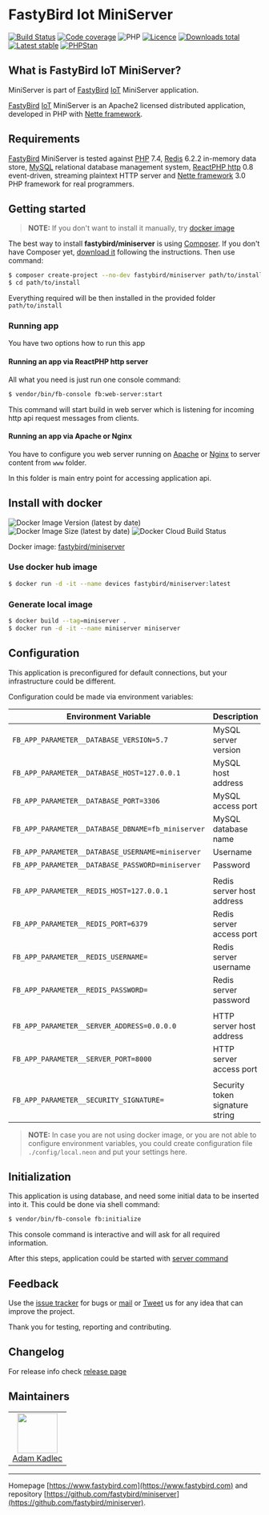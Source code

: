 # FastyBird Iot MiniServer

[![Build Status](https://badgen.net/github/checks/FastyBird/miniserver/master?cache=300&style=flast-square)](https://github.com/FastyBird/miniserver/actions)
[![Code coverage](https://badgen.net/coveralls/c/github/FastyBird/miniserver?cache=300&style=flast-square)](https://coveralls.io/r/FastyBird/miniserver)
![PHP](https://badgen.net/packagist/php/FastyBird/miniserver?cache=300&style=flast-square)
[![Licence](https://badgen.net/packagist/license/FastyBird/miniserver?cache=300&style=flast-square)](https://packagist.org/packages/FastyBird/miniserver)
[![Downloads total](https://badgen.net/packagist/dt/FastyBird/miniserver?cache=300&style=flast-square)](https://packagist.org/packages/FastyBird/miniserver)
[![Latest stable](https://badgen.net/packagist/v/FastyBird/miniserver/latest?cache=300&style=flast-square)](https://packagist.org/packages/FastyBird/miniserver)
[![PHPStan](https://img.shields.io/badge/PHPStan-enabled-brightgreen.svg?style=flat-square)](https://github.com/phpstan/phpstan)

## What is FastyBird IoT MiniServer?

MiniServer is part of [FastyBird](https://www.fastybird.com) [IoT](https://en.wikipedia.org/wiki/Internet_of_things) MiniServer application.

[FastyBird](https://www.fastybird.com) [IoT](https://en.wikipedia.org/wiki/Internet_of_things) MiniServer is an Apache2 licensed distributed application, developed in PHP with [Nette framework](https://nette.org).

## Requirements

[FastyBird](https://www.fastybird.com) MiniServer is tested against [PHP](https://www.php.net) 7.4, [Redis](https://redis.io) 6.2.2 in-memory data store, [MySQL](https://www.mysql.com) relational database management system, [ReactPHP http](https://github.com/reactphp/http) 0.8 event-driven, streaming plaintext HTTP server and [Nette framework](https://nette.org/en/) 3.0 PHP framework for real programmers.

## Getting started

> **NOTE:** If you don't want to install it manually, try [docker image](#install-with-docker)

The best way to install **fastybird/miniserver** is using [Composer](https://getcomposer.org/). If you don't have Composer yet, [download it](https://getcomposer.org/download/) following the instructions.
Then use command:

```sh
$ composer create-project --no-dev fastybird/miniserver path/to/install
$ cd path/to/install
```

Everything required will be then installed in the provided folder `path/to/install`

### Running app

You have two options how to run this app

#### Running an app via ReactPHP http server

All what you need is just run one console command:

```sh
$ vendor/bin/fb-console fb:web-server:start
```

This command will start build in web server which is listening for incoming http api request messages from clients. 

#### Running an app via Apache or Nginx

You have to configure you web server running on [Apache](http://www.apache.org) or [Nginx](https://www.nginx.com) to server content from `www` folder.

In this folder is main entry point for accessing application api.

## Install with docker

![Docker Image Version (latest by date)](https://img.shields.io/docker/v/fastybird/miniserver?style=flat-square)
![Docker Image Size (latest by date)](https://img.shields.io/docker/image-size/fastybird/miniserver?style=flat-square)
![Docker Cloud Build Status](https://img.shields.io/docker/cloud/build/fastybird/miniserver?style=flat-square)

Docker image: [fastybird/miniserver](https://hub.docker.com/r/fastybird/miniserver/)

### Use docker hub image

```bash
$ docker run -d -it --name devices fastybird/miniserver:latest
```

### Generate local image

```bash
$ docker build --tag=miniserver .
$ docker run -d -it --name miniserver miniserver
```

## Configuration

This application is preconfigured for default connections, but your infrastructure could be different.

Configuration could be made via environment variables:

| Environment Variable | Description |
| ---------------------- | ---------------------------- |
| `FB_APP_PARAMETER__DATABASE_VERSION=5.7` | MySQL server version |
| `FB_APP_PARAMETER__DATABASE_HOST=127.0.0.1` | MySQL host address |
| `FB_APP_PARAMETER__DATABASE_PORT=3306` | MySQL access port |
| `FB_APP_PARAMETER__DATABASE_DBNAME=fb_miniserver` | MySQL database name |
| `FB_APP_PARAMETER__DATABASE_USERNAME=miniserver` | Username |
| `FB_APP_PARAMETER__DATABASE_PASSWORD=miniserver` | Password |
| | |
| `FB_APP_PARAMETER__REDIS_HOST=127.0.0.1` | Redis server host address |
| `FB_APP_PARAMETER__REDIS_PORT=6379` | Redis server access port |
| `FB_APP_PARAMETER__REDIS_USERNAME=` | Redis server username |
| `FB_APP_PARAMETER__REDIS_PASSWORD=` | Redis server password |
| | |
| `FB_APP_PARAMETER__SERVER_ADDRESS=0.0.0.0` | HTTP server host address |
| `FB_APP_PARAMETER__SERVER_PORT=8000` | HTTP server access port |
| | |
| `FB_APP_PARAMETER__SECURITY_SIGNATURE=` | Security token signature string |

> **NOTE:** In case you are not using docker image, or you are not able to configure environment variables, you could create configuration file `./config/local.neon` and put your settings here.

## Initialization

This application is using database, and need some initial data to be inserted into it. This could be done via shell command:

```sh
$ vendor/bin/fb-console fb:initialize
```

This console command is interactive and will ask for all required information.

After this steps, application could be started with [server command](#http-server)

## Feedback

Use the [issue tracker](https://github.com/FastyBird/miniserver/issues) for bugs or [mail](mailto:code@fastybird.com) or [Tweet](https://twitter.com/fastybird) us for any idea that can improve the project.

Thank you for testing, reporting and contributing.

## Changelog

For release info check [release page](https://github.com/FastyBird/miniserver/releases)

## Maintainers

<table>
	<tbody>
		<tr>
			<td align="center">
				<a href="https://github.com/akadlec">
					<img width="80" height="80" src="https://avatars3.githubusercontent.com/u/1866672?s=460&amp;v=4">
				</a>
				<br>
				<a href="https://github.com/akadlec">Adam Kadlec</a>
			</td>
		</tr>
	</tbody>
</table>

***
Homepage [https://www.fastybird.com](https://www.fastybird.com) and repository [https://github.com/fastybird/miniserver](https://github.com/fastybird/miniserver).
